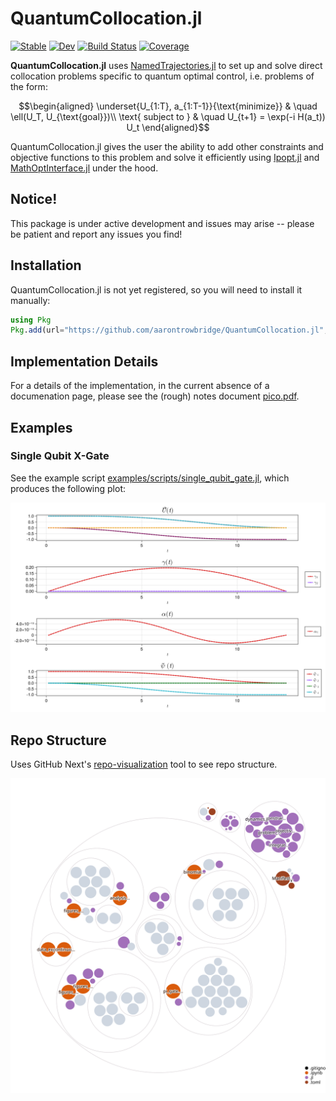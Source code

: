 # QuantumCollocation.jl

[![Stable](https://img.shields.io/badge/docs-stable-blue.svg)](https://aarontrowbridge.github.io/QuantumCollocation.jl/stable/)
[![Dev](https://img.shields.io/badge/docs-dev-blue.svg)](https://aarontrowbridge.github.io/QuantumCollocation.jl/dev/)
[![Build Status](https://github.com/aarontrowbridge/QuantumCollocation.jl/actions/workflows/CI.yml/badge.svg?branch=main)](https://github.com/aarontrowbridge/QuantumCollocation.jl/actions/workflows/CI.yml?query=branch%3Amain)
[![Coverage](https://codecov.io/gh/aarontrowbridge/QuantumCollocation.jl/branch/main/graph/badge.svg)](https://codecov.io/gh/aarontrowbridge/QuantumCollocation.jl)

**QuantumCollocation.jl** uses [NamedTrajectories.jl](https://github.com/aarontrowbridge/NamedTrajectories.jl) to set up and solve direct collocation problems specific to quantum optimal control, i.e. problems of the form:

```math
\begin{aligned}
\underset{U_{1:T}, a_{1:T-1}}{\text{minimize}} & \quad \ell(U_T, U_{\text{goal}})\\
\text{ subject to } & \quad U_{t+1} = \exp(-i H(a_t)) U_t 
\end{aligned}
```

QuantumCollocation.jl gives the user the ability to add other constraints and objective functions to this problem and solve it efficiently using [Ipopt.jl](https://github.com/jump-dev/Ipopt.jl) and [MathOptInterface.jl](https://github.com/jump-dev/MathOptInterface.jl) under the hood.

## Notice!

This package is under active development and issues may arise -- please be patient and report any issues you find!

## Installation

QuantumCollocation.jl is not yet registered, so you will need to install it manually:

```julia
using Pkg
Pkg.add(url="https://github.com/aarontrowbridge/QuantumCollocation.jl", rev="main")
```

## Implementation Details

For a details of the implementation, in the current absence of a documenation page, please see the (rough) notes document [pico.pdf](notes/pico-implementation-details/pico.pdf).

## Examples

### Single Qubit X-Gate
See the example script [examples/scripts/single_qubit_gate.jl](examples/scripts/single_qubit_gate.jl), which  produces the following plot:

![Single Qubit X-Gate](images/T_100_Q_1000_iter_1000_00004_fidelity_0.9999999999994745.png)

## Repo Structure

Uses GitHub Next's [repo-visualization](https://githubnext.com/projects/repo-visualization/) tool to see repo structure.

![Repo Structure](images/diagram.svg)

